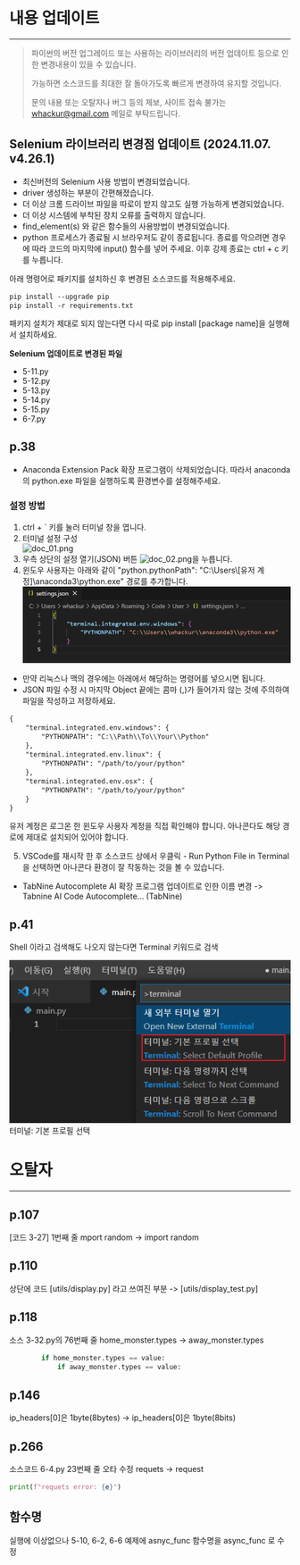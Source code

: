 # 내용 업데이트

---
> 파이썬의 버전 업그레이드 또는 사용하는 라이브러리의 버전 업데이트 등으로 인한 변경내용이 있을 수 있습니다.
>
> 가능하면 소스코드를 최대한 잘 돌아가도록 빠르게 변경하여 유지할 것입니다.
> 
> 문의 내용 또는 오탈자나 버그 등의 제보, 사이트 접속 불가는 whackur@gmail.com 메일로 부탁드립니다.

## Selenium 라이브러리 변경점 업데이트 (2024.11.07. v4.26.1)
- 최신버전의 Selenium 사용 방법이 변경되었습니다.
- driver 생성하는 부분이 간편해졌습니다.
- 더 이상 크롬 드라이브 파일을 따로이 받지 않고도 실행 가능하게 변경되었습니다.
- 더 이상 시스템에 부착된 장치 오류를 출력하지 않습니다.
- find_element(s) 와 같은 함수들의 사용방법이 변경되었습니다.
- python 프로세스가 종료될 시 브라우저도 같이 종료됩니다. 종료를 막으려면 경우에 따라 코드의 마지막에 input() 함수를 넣어 주세요. 이후 강제 종료는 ctrl + c 키를 누릅니다.

아래 명령어로 패키지를 설치하신 후 변경된 소스코드를 적용해주세요.
```shell
pip install --upgrade pip
pip install -r requirements.txt
```
패키지 설치가 제대로 되지 않는다면 다시 따로 pip install [package name]을 실행해서 설치하세요.

**Selenium 업데이트로 변경된 파일**
- 5-11.py
- 5-12.py
- 5-13.py
- 5-14.py
- 5-15.py
- 6-7.py

## p.38
- Anaconda Extension Pack 확장 프로그램이 삭제되었습니다. 따라서 anaconda의 python.exe 파일을 실행하도록 환경변수를 설정해주세요.

### 설정 방법
1. ctrl + ` 키를 눌러 터미널 창을 엽니다.
2. 터미널 설정 구성  
![doc_01.png](doc_01.png)
3. 우측 상단의 설정 열기(JSON) 버튼
![doc_02.png](doc_02.png)을 누릅니다.
4. 윈도우 사용자는 아래와 같이 "python.pythonPath": "C:\\Users\\[유저 계정]\\anaconda3\\python.exe" 경로를 추가합니다.
![doc_03.png](doc_03.png)


- 만약 리눅스나 맥의 경우에는 아래에서 해당하는 명령어를 넣으시면 됩니다. 
- JSON 파일 수정 시 마지막 Object 끝에는 콤마 (,)가 들어가지 않는 것에 주의하여 파일을 작성하고 저장하세요.

```shell
{
    "terminal.integrated.env.windows": {
        "PYTHONPATH": "C:\\Path\\To\\Your\\Python"
    },
    "terminal.integrated.env.linux": {
        "PYTHONPATH": "/path/to/your/python"
    },
    "terminal.integrated.env.osx": {
        "PYTHONPATH": "/path/to/your/python"
    }
}

```
   
유저 계정은 로그온 한 윈도우 사용자 계정을 직접 확인해야 합니다. 아나콘다도 해당 경로에 제대로 설치되어 있어야 합니다.

5. VSCode를 재시작 한 후 소스코드 상에서 우클릭 - Run Python File in Terminal 을 선택하면 아나콘다 환경이 잘 작동하는 것을 볼 수 있습니다. 



- TabNine Autocomplete AI 확장 프로그램 업데이트로 인한 이름 변경
  -> Tabnine AI Code Autocomplete... (TabNine) 

## p.41
Shell 이라고 검색해도 나오지 않는다면 Terminal 키워드로 검색

![doc_04.png](doc_04.png)
터미널: 기본 프로필 선택


# 오탈자

---
## p.107
[코드 3-27] 1번째 줄 mport random -> import random

## p.110
상단에 코드 [utils/display.py] 라고 쓰여진 부분 -> [utils/display_test.py]

## p.118
소스 3-32.py의 76번째 줄 home_monster.types -> away_monster.types
```python
        if home_monster.types == value:
            if away_monster.types == value:
```

## p.146
ip_headers[0]은 1byte(8bytes) -> ip_headers[0]은 1byte(8bits)  

## p.266
소스코드 6-4.py 23번째 줄 오타 수정
requets -> request
```python
print(f"requets error: {e}")
```

## 함수명
실행에 이상없으나 5-10, 6-2, 6-6 예제에 asnyc_func 함수명을 async_func 로 수정
